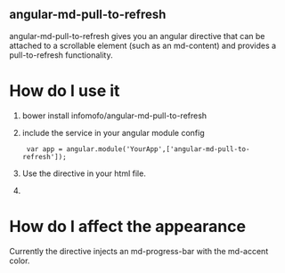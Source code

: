 angular-md-pull-to-refresh
--------------------------

angular-md-pull-to-refresh gives you an angular directive that can be attached to a scrollable element (such as an md-content)
and provides a pull-to-refresh functionality.

How do I use it
===============

1. bower install infomofo/angular-md-pull-to-refresh
2. include the service in your angular module config

        var app = angular.module('YourApp',['angular-md-pull-to-refresh']);

3. Use the directive in your html file.
4.

How do I affect the appearance
==============================

Currently the directive injects an md-progress-bar with the md-accent color.